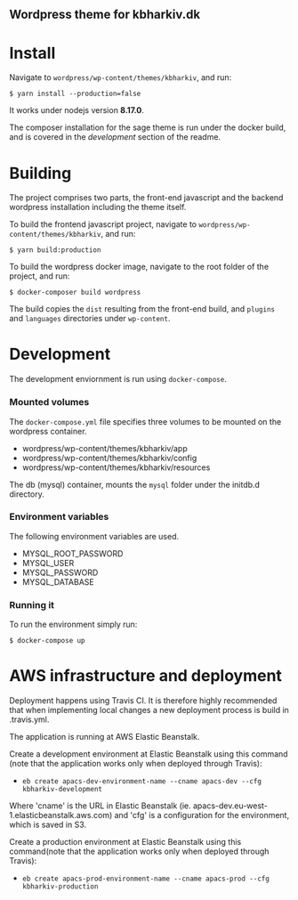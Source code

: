 Wordpress theme for kbharkiv.dk
-------------------------------

Install
=======

Navigate to `wordpress/wp-content/themes/kbharkiv`, and run:

    $ yarn install --production=false

It works under nodejs version **8.17.0**.

The composer installation for the sage theme is run under the docker build, and
is covered in the *development* section of the readme.

Building
========

The project comprises two parts, the front-end javascript and the backend
wordpress installation including the theme itself.

To build the frontend javascript project, navigate to 
`wordpress/wp-content/themes/kbharkiv`, and run:

    $ yarn build:production

To build the wordpress docker image, navigate to the root folder of the
project, and run:

    $ docker-composer build wordpress

The build copies the `dist` resulting from the front-end build, and
`plugins` and `languages` directories under `wp-content`.

Development
===========

The development enviornment is run using `docker-compose`.

### Mounted volumes

The `docker-compose.yml` file specifies three volumes to be mounted on the
wordpress container.

 - wordpress/wp-content/themes/kbharkiv/app
 - wordpress/wp-content/themes/kbharkiv/config
 - wordpress/wp-content/themes/kbharkiv/resources

The db (mysql) container, mounts the `mysql` folder under the initdb.d
directory.

### Environment variables

The following environment variables are used.

 - MYSQL_ROOT_PASSWORD
 - MYSQL_USER
 - MYSQL_PASSWORD
 - MYSQL_DATABASE

### Running it

To run the environment simply run:

    $ docker-compose up


AWS infrastructure and deployment
==========

Deployment happens using Travis CI. It is therefore highly recommended that when implementing local changes a new deployment process is build in .travis.yml.

The application is running at AWS Elastic Beanstalk.

Create a development environment at Elastic Beanstalk using this command (note that the application works only when deployed through Travis): 

* ``eb create apacs-dev-environment-name --cname apacs-dev --cfg kbharkiv-development``

Where 'cname' is the URL in Elastic Beanstalk (ie. apacs-dev.eu-west-1.elasticbeanstalk.aws.com) and 'cfg' is a configuration for the environment, which is saved in S3.

Create a production environment at Elastic Beanstalk using this command(note that the application works only when deployed through Travis): 

* ``eb create apacs-prod-environment-name --cname apacs-prod --cfg kbharkiv-production``

